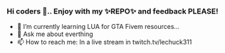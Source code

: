 ### Hi coders 👋.. Enjoy with my ✨REPO✨ and feedback PLEASE!

<!--
**vhpontes/vhpontes** is a ✨ _special_ ✨ repository because its `README.md` (this file) appears on your GitHub profile.

Here are some ideas to get you started:

- 🔭 I’m currently working on 
- 👯 I’m looking to collaborate on ...
- 🤔 I’m looking for help with ...
- 😄 Pronouns: ...
- ⚡ Fun fact: ...
-->
- 🌱 I’m currently learning LUA for GTA Fivem resources...
- 💬 Ask me about everthing
- 📫 How to reach me: In a live stream in twitch.tv/lechuck311
